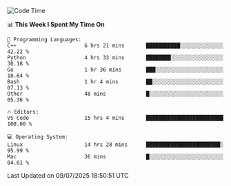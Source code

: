 
<!--START_SECTION:waka-->
![Code Time](http://img.shields.io/badge/Code%20Time-3%2C580%20hrs%204%20mins-blue)

📊 **This Week I Spent My Time On** 

```text
💬 Programming Languages: 
C++                      6 hrs 21 mins       ███████████░░░░░░░░░░░░░░   42.22 % 
Python                   4 hrs 33 mins       ████████░░░░░░░░░░░░░░░░░   30.18 % 
Go                       1 hr 36 mins        ███░░░░░░░░░░░░░░░░░░░░░░   10.64 % 
Bash                     1 hr 4 mins         ██░░░░░░░░░░░░░░░░░░░░░░░   07.13 % 
Other                    48 mins             █░░░░░░░░░░░░░░░░░░░░░░░░   05.36 % 

🔥 Editors: 
VS Code                  15 hrs 4 mins       █████████████████████████   100.00 % 

💻 Operating System: 
Linux                    14 hrs 28 mins      ████████████████████████░   95.99 % 
Mac                      36 mins             █░░░░░░░░░░░░░░░░░░░░░░░░   04.01 % 
```


 Last Updated on 09/07/2025 18:50:51 UTC
<!--END_SECTION:waka-->

